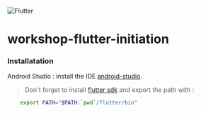 ![Flutter](https://img.shields.io/badge/Flutter-%2302569B.svg?style=for-the-badge&logo=Flutter&logoColor=white)

# workshop-flutter-initiation
### Installatation
Android Studio :
install the IDE [android-studio](https://developer.android.com/studio#downloads).
> Don't forget to install [flutter sdk](https://docs.flutter.dev/get-started/install/macos) and export the path  with :

```bash
    export PATH="$PATH:`pwd`/flutter/bin"
```
